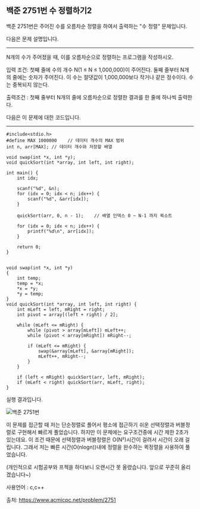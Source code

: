 

## 백준 2751번 수 정렬하기2

백준 2751번은 주어진 수를 오름차순 정렬을 하여서 출력하는 "수 정렬" 문제입니다.

다음은 문제 설명입니다.

---

N개의 수가 주어졌을 때, 이를 오름차순으로 정렬하는 프로그램을 작성하시오.

입력 조건: 첫째 줄에 수의 개수 N(1 ≤ N ≤ 1,000,000)이 주어진다. 둘째 줄부터 N개의 줄에는 숫자가 주어진다. 이 수는 절댓값이 1,000,000보다 작거나 같은 정수이다. 수는 중복되지 않는다.

출력조건 : 첫째 줄부터 N개의 줄에 오름차순으로 정렬한 결과를 한 줄에 하나씩 출력한다. 

다음은 이 문제에 대한 코드입니다.

---

```
#include<stdio.h>
#define MAX 1000000    // 데이터 개수의 MAX 범위
int n, arr[MAX]; // 데이터 개수와 저장할 배열

void swap(int *x, int *y);
void quickSort(int *array, int left, int right);

int main() {
	int idx;
    
	scanf("%d", &n);
	for (idx = 0; idx < n; idx++) {
		scanf("%d", &arr[idx]);
	}

	quickSort(arr, 0, n - 1);    // 배열 인덱스 0 ~ N-1 까지 퀵소트

	for (idx = 0; idx < n; idx++) {
		printf("%d\n", arr[idx]);
	}

	return 0;
}


void swap(int *x, int *y)
{
	int temp;
	temp = *x;
	*x = *y;
	*y = temp;
}
void quickSort(int *array, int left, int right) {
	int mLeft = left, mRight = right;
	int pivot = array[(left + right) / 2];

	while (mLeft <= mRight) {
		while (pivot > array[mLeft]) mLeft++;
		while (pivot < array[mRight]) mRight--;

		if (mLeft <= mRight) {
			swap(&array[mLeft], &array[mRight]);
			mLeft++, mRight--;
		}
	}

	if (left < mRight) quickSort(arr, left, mRight);
	if (mLeft < right) quickSort(arr, mLeft, right);
}

```

실행 결과입니다.

![백준 2751번](https://user-images.githubusercontent.com/52284829/74408596-31658400-4e78-11ea-9b7a-4ecd21b1cea5.png)

이 문제를 접근할 때 저는 단순정렬로 풀어서 평소에 접근하기 쉬운 선택정렬과 버블정렬로 구현해서 빠르게 풀었습니다. 하지만  이 문제에는 요구조건중에 시간 제한 2초가 있는데요. 이 조건 때문에 선택정렬과 버블정렬은 O(N²)시간이 걸려서 시간이 오래 걸립니다. 그래서 저는 빠른 시간(O(nlogn))내에 정렬을 완수하는 퀵정렬을 사용하여 풀었습니다.

(개인적으로 시험공부와 프젝을 하다보니 오랜시간 못 올렸습니다. 앞으로 꾸준히 올리겠습니다~)

사용언어 : c,c++

출처: https://www.acmicpc.net/problem/2751